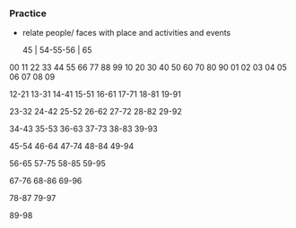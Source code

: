 ### Practice

* relate people/ faces with place and activities and events

     45
     |
54-55-56
     |
     65

00 11 22 33 44 55 66 77 88 99 
10 20 30 40 50 60 70 80 90
01 02 03 04 05 06 07 08 09

12-21
13-31
14-41
15-51
16-61
17-71
18-81
19-91

23-32
24-42
25-52
26-62
27-72
28-82
29-92

34-43
35-53
36-63
37-73
38-83
39-93

45-54
46-64
47-74
48-84
49-94

56-65
57-75
58-85
59-95

67-76
68-86
69-96

78-87
79-97

89-98

